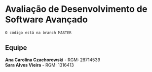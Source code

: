 # Avaliação de Desenvolvimento de Software Avançado
	O código está na branch MASTER
	 
## Equipe
**Ana Carolina Czachorowski** - RGM: 28714539 </br>
**Sara Alves Vieira** - RGM: 1316413